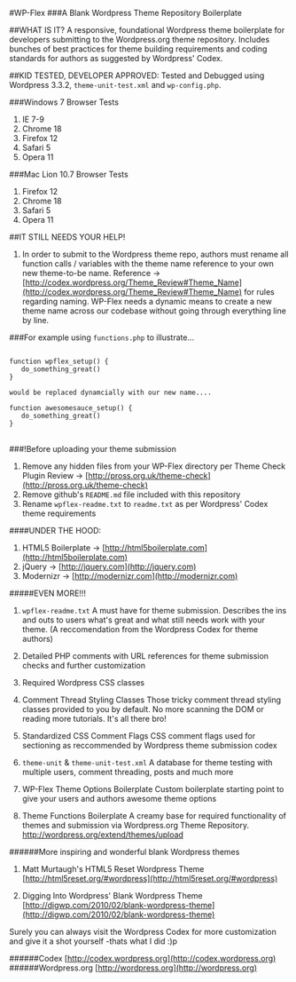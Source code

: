 #WP-Flex
###A Blank Wordpress Theme Repository Boilerplate

##WHAT IS IT?
A responsive, foundational Wordpress theme boilerplate for developers submitting to the Wordpress.org theme repository. Includes bunches of best practices for theme building requirements and coding standards for authors as suggested by Wordpress' Codex.  

##KID TESTED, DEVELOPER APPROVED:
Tested and Debugged using Wordpress 3.3.2, <code>theme-unit-test.xml</code> and <code>wp-config.php</code>. 

###Windows 7 Browser Tests
1. IE      7-9
2. Chrome  18
3. Firefox 12
4. Safari  5
5. Opera   11

###Mac Lion 10.7 Browser Tests
1. Firefox 12
2. Chrome  18
3. Safari  5
4. Opera   11

##IT STILL NEEDS YOUR HELP!
1. In order to submit to the Wordpress theme repo, authors must rename all function calls / variables with the theme name reference to your own new theme-to-be name. 
Reference &rarr; [http://codex.wordpress.org/Theme_Review#Theme_Name](http://codex.wordpress.org/Theme_Review#Theme_Name) for rules regarding naming. WP-Flex needs a dynamic means to create a new theme name across our codebase without going through everything line by line. 

###For example
using <code>functions.php</code> to illustrate&hellip;
<pre>
<code>
function wpflex_setup() {
   do_something_great()
}

would be replaced dynamcially with our new name....

function awesomesauce_setup() {
   do_something_great()
}
</code>
</pre>

###!Before uploading your theme submission
1. Remove any hidden files from your WP-Flex directory per Theme Check Plugin Review &rarr; [http://pross.org.uk/theme-check](http://pross.org.uk/theme-check)
2. Remove github's <code>README.md</code> file included with this repository 
3. Rename <code>wpflex-readme.txt</code> to <code>readme.txt</code> as per Wordpress' Codex theme requirements 

####UNDER THE HOOD:
1. HTML5 Boilerplate &rarr; [http://html5boilerplate.com](http://html5boilerplate.com)
2. jQuery &rarr; [http://jquery.com](http://jquery.com)
3. Modernizr &rarr; [http://modernizr.com](http://modernizr.com)

#####EVEN MORE!!!
1. <code>wpflex-readme.txt</code>
   A must have for theme submission. Describes the ins and outs
   to users what's great and what still needs work with your theme.
   (A reccomendation from the Wordpress Codex for theme authors)

2. Detailed PHP comments with URL references for theme submission checks and further customization

3. Required Wordpress CSS classes

4. Comment Thread Styling Classes
   Those tricky comment thread styling classes provided to you by default. No more scanning the DOM or reading more tutorials. It's all there bro! 

5. Standardized CSS Comment Flags
   CSS comment flags used for sectioning as reccommended by Wordpress theme submission codex

6. <code>theme-unit</code> &amp; <code>theme-unit-test.xml</code>
   A database for theme testing with multiple users, comment threading, posts and much more

7. WP-Flex Theme Options Boilerplate
   Custom boilerplate starting point to give your users and authors awesome theme options

8. Theme Functions Boilerplate
   A creamy base for required functionality of themes and submission via Wordpress.org Theme Repository. http://wordpress.org/extend/themes/upload  

######More inspiring and wonderful blank Wordpress themes

1. Matt Murtaugh's HTML5 Reset Wordpress Theme
   [http://html5reset.org/#wordpress](http://html5reset.org/#wordpress)

2. Digging Into Wordpress' Blank Wordpress Theme
   [http://digwp.com/2010/02/blank-wordpress-theme](http://digwp.com/2010/02/blank-wordpress-theme)


Surely you can always visit the Wordpress Codex for more customization and give it a shot yourself 
-thats what I did :)p

######Codex
[http://codex.wordpress.org](http://codex.wordpress.org)
######Wordpress.org
[http://wordpress.org](http://wordpress.org)
